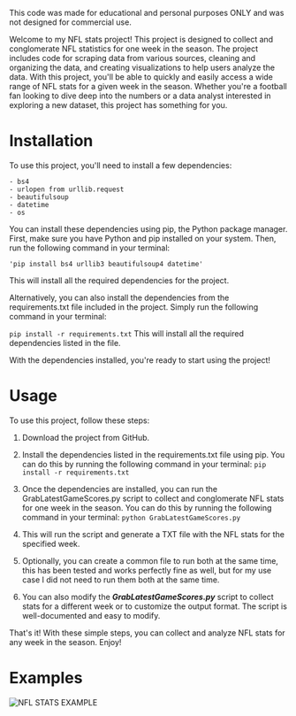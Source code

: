 
This code was made for educational and personal purposes ONLY and was not designed for commercial use.

Welcome to my NFL stats project! This project is designed to collect and conglomerate NFL statistics for one week in the season. The project includes code for scraping data from various sources, cleaning and organizing the data, and creating visualizations to help users analyze the data. With this project, you'll be able to quickly and easily access a wide range of NFL stats for a given week in the season. Whether you're a football fan looking to dive deep into the numbers or a data analyst interested in exploring a new dataset, this project has something for you.

# **Installation**
To use this project, you'll need to install a few dependencies:

```
- bs4
- urlopen from urllib.request
- beautifulsoup
- datetime
- os
```
You can install these dependencies using pip, the Python package manager. First, make sure you have Python and pip installed on your system. Then, run the following command in your terminal:


```
'pip install bs4 urllib3 beautifulsoup4 datetime'
```
This will install all the required dependencies for the project.

Alternatively, you can also install the dependencies from the requirements.txt file included in the project. Simply run the following command in your terminal:


```pip install -r requirements.txt```
This will install all the required dependencies listed in the file.

With the dependencies installed, you're ready to start using the project!


# Usage
To use this project, follow these steps:

1. Download the project from GitHub.

2. Install the dependencies listed in the requirements.txt file using pip. You can do this by running the following command in your terminal:
```pip install -r requirements.txt```
3. Once the dependencies are installed, you can run the GrabLatestGameScores.py script to collect and conglomerate NFL stats for one week in the season. You can do this by running the following command in your terminal:
```python GrabLatestGameScores.py```
4. This will run the script and generate a TXT file with the NFL stats for the specified week.
5. Optionally, you can create a common file to run both at the same time, this has been tested and works perfectly fine as well, but for my use case I did not need to run them both at the same time.

6. You can also modify the **_GrabLatestGameScores.py_** script to collect stats for a different week or to customize the output format. The script is well-documented and easy to modify.

That's it! With these simple steps, you can collect and analyze NFL stats for any week in the season. Enjoy!

# Examples
![NFL STATS EXAMPLE](/Example%20Graphics/cha%20v%20den.png)